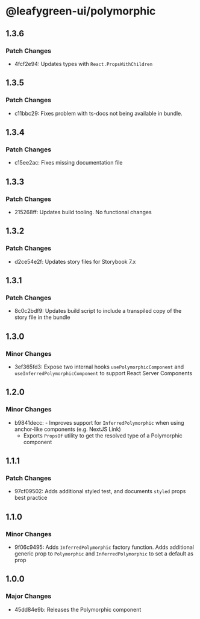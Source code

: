 # @leafygreen-ui/polymorphic

## 1.3.6

### Patch Changes

- 4fcf2e94: Updates types with `React.PropsWithChildren`

## 1.3.5

### Patch Changes

- c11bbc29: Fixes problem with ts-docs not being available in bundle.

## 1.3.4

### Patch Changes

- c15ee2ac: Fixes missing documentation file

## 1.3.3

### Patch Changes

- 215268ff: Updates build tooling. No functional changes

## 1.3.2

### Patch Changes

- d2ce54e2f: Updates story files for Storybook 7.x

## 1.3.1

### Patch Changes

- 8c0c2bdf9: Updates build script to include a transpiled copy of the story file in the bundle

## 1.3.0

### Minor Changes

- 3ef365fd3: Expose two internal hooks `usePolymorphicComponent` and `useInferredPolymorphicComponent` to support React Server Components

## 1.2.0

### Minor Changes

- b9841decc: - Improves support for `InferredPolymorphic` when using anchor-like components (e.g. NextJS Link)
  - Exports `PropsOf` utility to get the resolved type of a Polymorphic component

## 1.1.1

### Patch Changes

- 97cf09502: Adds additional styled test, and documents `styled` props best practice

## 1.1.0

### Minor Changes

- 9f06c9495: Adds `InferredPolymorphic` factory function. Adds additional generic prop to `Polymorphic` and `InferredPolymorphic` to set a default as prop

## 1.0.0

### Major Changes

- 45dd84e9b: Releases the Polymorphic component
